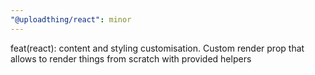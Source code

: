 ```yaml
---
"@uploadthing/react": minor
---
```


feat(react): content and styling customisation. Custom render prop that allows
to render things from scratch with provided helpers
